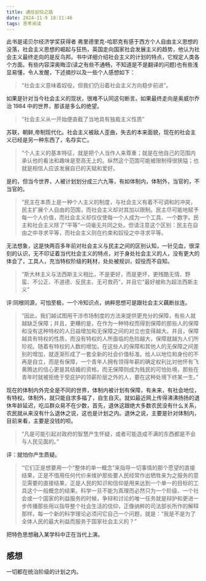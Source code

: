 ```yaml
---
title: 通往奴役之路
date: 2024-11-9 18:11:46
tags: 思考阅读
---
```


此书是诺贝尔经济学奖获得者 弗里德里克-哈耶克有感于西方个人自由主义思想的没落，社会主义思想的崛起与狂热，英国走向国家社会发展主义的趋势，他认为社会主义最终走向的是反乌邦。书中详细介绍社会主义的计划的特点，它规定人类各个方面。有些内容深奥晦涩(读之有些不通畅，不知道是不是翻译的问题)也有些浅显易懂，令人发醒，下述摘抄以及一些个人感想如下：

> “社会主义意味着奴役，但我们仍沿着社会主义方向稳步前进”。

如果是针对当今社会主义的现状，很难不认同这句断言。如果最终走向是奥威尔乔治 1984 中的世界，那该是多么的绝望。

> “社会主义从一开始便直截了当地具有独裁主义性质”

苏联，朝鲜,帝制现代化。社会主义被敌人歪曲，失去的本来面貌，现在的社会主义已经是另一种东西了，名存实亡。

> “个人主义的基本特征，就是把个人当作人来尊重；就是在他自己的范围内承认他的看法和趣味是至高无上的。纵然这个范围可能被限制得很狭隘；也就是相信人应该发展自已的天赋和爱好。

是的，但当今世界，人被计划划分成三六九等，有如体制内，体制外，当官的，不当官的。

> “民主在本质上是一种个人主义的制度，与社会主义有着不可调和的冲突，民主扩展个人自由的范围，而社会主义却对其加以限制。民主尽可能地赋予每一个人价值，而社会主义却仅仅使每一个人成为一个工具、一个数字。民主和社会主义除了“平等”一词毫无共同之处。但请注意这个区别：民主在自由之中寻求平等，而社会主义则在约束和奴役之中寻求平等。

无法想象，这是快两百多年前对社会主义与民主之间的区别认知，一针见血，很深刻的认识，无不印证着当代社会主义的特点，对于身处社会主义的人，没有更大的体会了，工具人，充当特权阶级的耗材，处处被规训，奴役而不自知。

> “斯大林主义与法西斯主义相比，不是更好，而是更坏，更残酷无情、野蛮、不公正、不道德、反民主、无可救药”，并且它“最好被称为超法西斯主义”

评:同根同源，可怕至极，一个冷知识点，纳粹思想可是跟社会主义藕断丝连。

> “因此，我们越试图用干涉市场制度的方法来提供更充分的保障，有些人就越缺乏保障；并且，更糟的是，在作为一种特权而得到保障的那些人的保障和没有这种特权的人日益增加和无保障之间的对立也变得越大。并且，保障越具有特权的性质，而没有特权的人所面临的危险越大，保障就越为人们所珍视。随着有特权的人数的增加，在这些人的保障和其他人的无保障之间差别的增加，就逐渐形成了一套全新的社会价值标准。给人以地位和身份的不再是自立，而是有保障，一个青年人拥有领得年薪的确定权利比对他怀有飞黄腾达的信心更是其结婚的资格，而无保障则成为贱民的可怕处境，那些在青年时就被拒绝于受庇护的领薪阶层之外的人，要在这种处境下终某一生。”

现在的体制内外完全是不同的世界，体制内被计划有保障，有未来，有社会地位，有特权。体制外，就只能自求多福了，自生自灭。就如最近网上传得沸沸扬扬的退休年龄延迟，吃瓜群众易不在少数，首先，退休这跟绝大多数农民没有什么关系，农民就从来没有什么退休之说，这也是计划之内。退休之说，主要是针对体制内，目前来看，主要是没钱的呗。

> “凡是可能引起对政府的智慧产生怀疑，或者可能造成不满的东西都是不会与人民见面的。”

评：就怕你产生质疑。

> “它们正是想要用一个“整体的单一概念”来指导一切事情的那个愿望的直接结果，正是不借用任何代价来维护那些要人民经常作出牺牲来为之服务的意见需要的直接结果，正是人民的知识和信仰是用来达到一个单一的目标的工具这个一般概念的结果。科学一旦不能为真理而必然只为一个阶级、一个社会或一个国家的利益服务的时候，争辩和讨论的唯一任务就是辩护和更进一步传播那些用以指导整个社会生活的信仰，正像纳粹的司法部长所作的解释那样，每一个新的科学理论必须问它自己一个问题，就是：“我是不是为了全体人民的最大利益而服务于国家社会主义的？”

把特色思想融入某学科中正在当代上演。

## 感想

一切都在统治阶级的计划之内。
